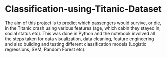 # Classification-using-Titanic-Dataset
The aim of this project is to predict which passengers would survive, or die, in the Titanic crash 
using various features (age, which cabin they stayed in, social status etc). This was done in 
Python and the notebook involved all the steps taken for data visualization, data cleaning, 
feature engineering and also building and testing different classification models (Logistic regressions, SVM, Random Forest etc).
